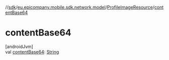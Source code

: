 //[sdk](../../../index.md)/[eu.epicompany.mobile.sdk.network.model](../index.md)/[ProfileImageResource](index.md)/[contentBase64](content-base64.md)

# contentBase64

[androidJvm]\
val [contentBase64](content-base64.md): [String](https://kotlinlang.org/api/latest/jvm/stdlib/kotlin/-string/index.html)
